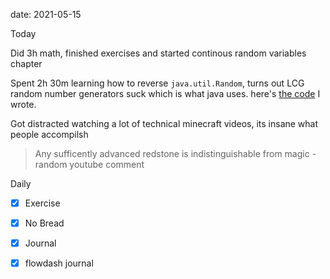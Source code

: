 date: 2021-05-15


Today

Did 3h math, finished exercises and started continous random variables chapter

Spent 2h 30m learning how to reverse `java.util.Random`, turns out LCG random number generators suck which is what java uses. here's [the code](https://github.com/UlisseMini/rnjesus/) I wrote.

Got distracted watching a lot of technical minecraft videos, its insane what people accompilsh
> Any sufficently advanced redstone is indistinguishable from magic - random youtube comment

Daily
- [x] Exercise
- [x] No Bread
- [x] Journal
- [x] flowdash journal

